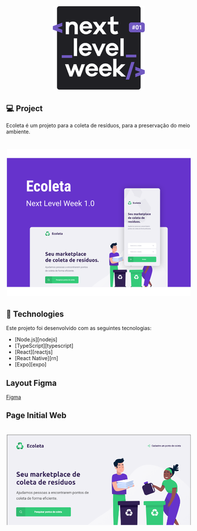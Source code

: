 <h1 align="center">
    <img alt="NextLevelWeek" title="#NextLevelWeek" src=".github/logo.svg" width="250px" />
</h1>

## 💻 Project

Ecoleta é um projeto para a coleta de resíduos, para a preservação do meio ambiente.

<h1 align="center">
    <img alt="Example" title="Example" src=".github/capa.svg" width="500px" />
</h1>

## :rocket: Technologies

Este projeto foi desenvolvido com as seguintes tecnologias:

- [Node.js][nodejs]
- [TypeScript][typescript]
- [React][reactjs]
- [React Native][rn]
- [Expo][expo]

## Layout Figma

[Figma](https://www.figma.com/file/1SxgOMojOB2zYT0Mdk28lB/)

## Page Initial Web

<h1 align="center">
    <img alt="Example" title="Example" src=".github/nlw.png" width="500px" />
</h1>
